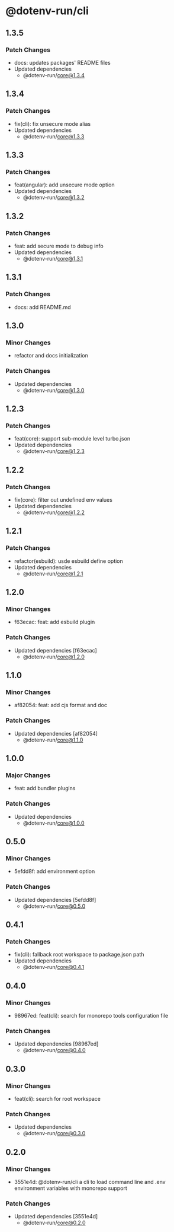 # @dotenv-run/cli

## 1.3.5

### Patch Changes

- docs: updates packages' README files
- Updated dependencies
  - @dotenv-run/core@1.3.4

## 1.3.4

### Patch Changes

- fix(cli): fix unsecure mode alias
- Updated dependencies
  - @dotenv-run/core@1.3.3

## 1.3.3

### Patch Changes

- feat(angular): add unsecure mode option
- Updated dependencies
  - @dotenv-run/core@1.3.2

## 1.3.2

### Patch Changes

- feat: add secure mode to debug info
- Updated dependencies
  - @dotenv-run/core@1.3.1

## 1.3.1

### Patch Changes

- docs: add README.md

## 1.3.0

### Minor Changes

- refactor and docs initialization

### Patch Changes

- Updated dependencies
  - @dotenv-run/core@1.3.0

## 1.2.3

### Patch Changes

- feat(core): support sub-module level turbo.json
- Updated dependencies
  - @dotenv-run/core@1.2.3

## 1.2.2

### Patch Changes

- fix(core): filter out undefined env values
- Updated dependencies
  - @dotenv-run/core@1.2.2

## 1.2.1

### Patch Changes

- refactor(esbuild): usde esbuild define option
- Updated dependencies
  - @dotenv-run/core@1.2.1

## 1.2.0

### Minor Changes

- f63ecac: feat: add esbuild plugin

### Patch Changes

- Updated dependencies [f63ecac]
  - @dotenv-run/core@1.2.0

## 1.1.0

### Minor Changes

- af82054: feat: add cjs format and doc

### Patch Changes

- Updated dependencies [af82054]
  - @dotenv-run/core@1.1.0

## 1.0.0

### Major Changes

- feat: add bundler plugins

### Patch Changes

- Updated dependencies
  - @dotenv-run/core@1.0.0

## 0.5.0

### Minor Changes

- 5efdd8f: add environment option

### Patch Changes

- Updated dependencies [5efdd8f]
  - @dotenv-run/core@0.5.0

## 0.4.1

### Patch Changes

- fix(cli): fallback root workspace to package.json path
- Updated dependencies
  - @dotenv-run/core@0.4.1

## 0.4.0

### Minor Changes

- 98967ed: feat(cli): search for monorepo tools configuration file

### Patch Changes

- Updated dependencies [98967ed]
  - @dotenv-run/core@0.4.0

## 0.3.0

### Minor Changes

- feat(cli): search for root workspace

### Patch Changes

- Updated dependencies
  - @dotenv-run/core@0.3.0

## 0.2.0

### Minor Changes

- 3551e4d: @dotenv-run/cli a cli to load command line and .env environment variables with monorepo support

### Patch Changes

- Updated dependencies [3551e4d]
  - @dotenv-run/core@0.2.0
